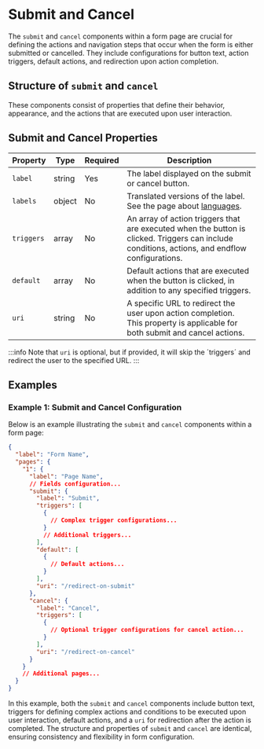 # Submit and Cancel

The `submit` and `cancel` components within a form page are crucial for defining the actions and navigation steps that occur when the form is either submitted or cancelled. They include configurations for button text, action triggers, default actions, and redirection upon action completion.

## Structure of `submit` and `cancel`

These components consist of properties that define their behavior, appearance, and the actions that are executed upon user interaction.

## Submit and Cancel Properties

| Property   | Type   | Required | Description |
|------------|--------|----------|-------------|
| `label`     | string | Yes      | The label displayed on the submit or cancel button. |
| `labels`    | object | No       | Translated versions of the label. See the page about [languages](/docs/misc/languages). |
| `triggers` | array  | No       | An array of action triggers that are executed when the button is clicked. Triggers can include conditions, actions, and endflow configurations. |
| `default`  | array  | No       | Default actions that are executed when the button is clicked, in addition to any specified triggers. |
| `uri`      | string | No       | A specific URL to redirect the user upon action completion. This property is applicable for both submit and cancel actions. |

:::info
Note that `uri` is optional, but if provided, it will skip the ´triggers´ and redirect the user to the specified URL.
:::

## Examples

### Example 1: Submit and Cancel Configuration

Below is an example illustrating the `submit` and `cancel` components within a form page:

```json
{
  "label": "Form Name",
  "pages": {
    "1": {
      "label": "Page Name",
      // Fields configuration...
      "submit": {
        "label": "Submit",
        "triggers": [
          {
            // Complex trigger configurations...
          }
          // Additional triggers...
        ],
        "default": [
          {
            // Default actions...
          }
        ],
        "uri": "/redirect-on-submit"
      },
      "cancel": {
        "label": "Cancel",
        "triggers": [
          {
            // Optional trigger configurations for cancel action...
          }
        ],
        "uri": "/redirect-on-cancel"
      }
    }
    // Additional pages...
  }
}
```

In this example, both the `submit` and `cancel` components include button text, triggers for defining complex actions and conditions to be executed upon user interaction, default actions, and a `uri` for redirection after the action is completed. The structure and properties of `submit` and `cancel` are identical, ensuring consistency and flexibility in form configuration.